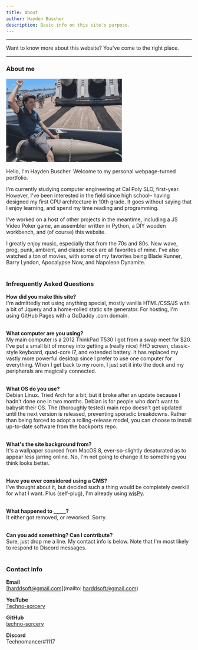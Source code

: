 ```yaml
---
title: About
author: Hayden Buscher
description: Basic info on this site's purpose.
---
```


<div class="border header">
<hr>
<p>Want to know more about this website? You've come to the right place.
</p>
<hr>
</div>

### About me
<p><img style="max-height:225px" src="files/images/me.png" alt="Photo of me riding an artillery cannon on the USS Missouri."></p>

Hello, I'm Hayden Buscher. Welcome to my personal webpage-turned portfolio.

I'm currently studying computer engineering at Cal Poly SLO, first-year. However, I've been interested in the field since high school– having designed my first CPU architecture in 10th grade. It goes without saying that I enjoy learning, and spend my time reading and programming.

I've worked on a host of other projects in the meantime, including a JS Video Poker game, an assembler written in Python, a DIY wooden workbench, and (of course) this website.

I greatly enjoy music, especially that from the 70s and 80s. New wave, prog, punk, ambient, and classic rock are all favorites of mine. I've also watched a ton of movies, with some of my favorites being Blade Runner, Barry Lyndon, Apocalypse Now, and Napoleon Dynamite.<br><br>

### Infrequently Asked Questions

**How did you make this site?**  
I'm admittedly not using anything special, mostly vanilla HTML/CSS/JS with a bit of Jquery and a home-rolled static site generator. For hosting, I'm using GitHub Pages with a GoDaddy .com domain.<br><br>

**What computer are you using?**  
My main computer is a 2012 ThinkPad T530 I got from a swap meet for $20. I've put a small bit of money into getting a (really nice) FHD screen, classic-style keyboard, quad-core i7, and extended battery. It has replaced my vastly more powerful desktop since I prefer to use one computer for everything. When I get back to my room, I just set it into the dock and my peripherals are magically connected.<br><br>

**What OS do you use?**  
Debian Linux. Tried Arch for a bit, but it broke after an update because I hadn't done one in two months. Debian is for people who don't want to babysit their OS. The (thoroughly tested) main repo doesn't get updated until the next version is released, preventing sporadic breakdowns. Rather than being forced to adopt a rolling-release model, you can choose to install up-to-date software from the backports repo.<br><br>

**What's the site background from?**  
It's a wallpaper sourced from MacOS 8, ever-so-slightly desaturated as to appear less jarring online. No, I'm not going to change it to something you think looks better.<br><br>

**Have you ever considered using a CMS?**  
I've thought about it, but decided such a thing would be completely overkill for what I want. Plus (self-plug), I'm already using [wisPy](/projects/wispy.html).<br><br>

**What happened to _____?**  
It either got removed, or reworked. Sorry.<br><br>

**Can you add something? Can I contribute?**  
Sure, just drop me a line. My contact info is below. Note that I'm most likely to respond to Discord messages.<br><br>

### Contact info

**Email**<br>
[harddsoft@gmail.com](mailto: harddsoft@gmail.com)

**YouTube**<br>
[Techno-sorcery](https://www.youtube.com/channel/UC0kihtgYtJHA7ZHQloiz2jA)

**GitHub**<br>
[techno-sorcery](https://github.com/techno-sorcery)

**Discord**<br>
Technomancer#1117